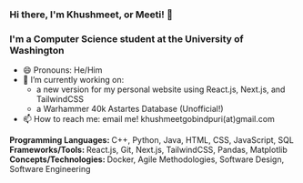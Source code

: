 ### Hi there, I'm Khushmeet, or Meeti! 👋
### I'm a Computer Science student at the University of Washington
- 😄 Pronouns: He/Him
- 🔭 I’m currently working on: <br/>
    - a new version for my personal website using React.js, Next.js, and TailwindCSS
    - a Warhammer 40k Astartes Database (Unofficial!)
- 📫 How to reach me: email me! khushmeetgobindpuri(at)gmail.com

<div class="h3"><strong> Programming Languages: </strong> 
C++, Python, Java, HTML, CSS, JavaScript, SQL
</div>
<div class="h3"><strong> Frameworks/Tools: </strong> React.js, Git, Next.js, TailwindCSS, Pandas, Matplotlib 
</div>
<div class="h3"><strong> Concepts/Technologies: </strong> Docker, Agile Methodologies, Software Design, Software Engineering
</div>
